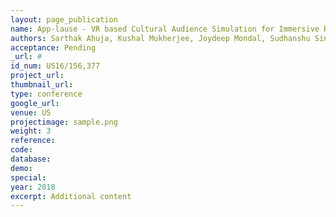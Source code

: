 ```yaml
---
layout: page_publication
name: App-lause - VR based Cultural Audience Simulation for Immersive Rehearsals
authors: Sarthak Ahuja, Kushal Mukherjee, Joydeep Mondal, Sudhanshu Singh
acceptance: Pending
_url: #
id_num: US16/156,377
project_url:
thumbnail_url: 
type: conference
google_url: 
venue: US
projectimage: sample.png
weight: 3
reference:
code:
database: 
demo: 
special: 
year: 2018
excerpt: Additional content
---
```

